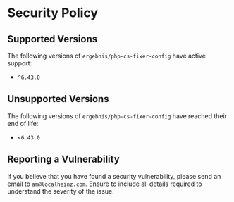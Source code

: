 # Security Policy

## Supported Versions

The following versions of `ergebnis/php-cs-fixer-config` have active support:

- `^6.43.0`

## Unsupported Versions

The following versions of `ergebnis/php-cs-fixer-config` have reached their end of life:

- `<6.43.0`

## Reporting a Vulnerability

If you believe that you have found a security vulnerability, please send an email to `am@localheinz.com`. Ensure to include all details required to understand the severity of the issue.
